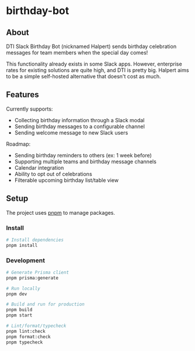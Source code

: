 # birthday-bot

## About

DTI Slack Birthday Bot (nicknamed Halpert) sends birthday celebration messages
for team members when the special day comes!

This functionality already exists in some Slack apps. However, enterprise rates
for existing solutions are quite high, and DTI is pretty big. Halpert aims to be
a simple self-hosted alternative that doesn't cost as much.

## Features

Currently supports:

- Collecting birthday information through a Slack modal
- Sending birthday messages to a configurable channel
- Sending welcome message to new Slack users

Roadmap:

- Sending birthday reminders to others (ex: 1 week before)
- Supporting multiple teams and birthday message channels
- Calendar integration
- Ability to opt out of celebrations
- Filterable upcoming birthday list/table view

## Setup

The project uses [pnpm](https://pnpm.io/) to manage packages.

### Install

```bash
# Install dependencies
pnpm install
```

### Development

```bash
# Generate Prisma client
pnpm prisma:generate

# Run locally
pnpm dev

# Build and run for production
pnpm build
pnpm start

# Lint/format/typecheck
pnpm lint:check
pnpm format:check
pnpm typecheck
```

